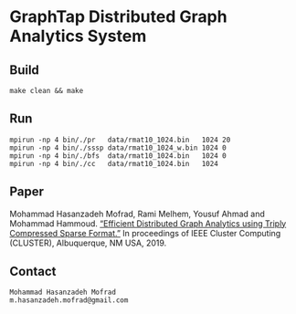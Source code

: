 # GraphTap Distributed Graph Analytics System

## Build
    make clean && make

## Run
    mpirun -np 4 bin/./pr   data/rmat10_1024.bin   1024 20
    mpirun -np 4 bin/./sssp data/rmat10_1024_w.bin 1024 0
    mpirun -np 4 bin/./bfs  data/rmat10_1024.bin   1024 0
    mpirun -np 4 bin/./cc   data/rmat10_1024.bin   1024

## Paper
Mohammad Hasanzadeh Mofrad, Rami Melhem, Yousuf Ahmad and Mohammad Hammoud. [“Efficient Distributed Graph Analytics using Triply Compressed Sparse Format.”](http://people.cs.pitt.edu/~hasanzadeh/files/papers/PID6084671.pdf) In proceedings of IEEE Cluster Computing (CLUSTER), Albuquerque, NM USA, 2019.

## Contact
    Mohammad Hasanzadeh Mofrad
    m.hasanzadeh.mofrad@gmail.com

